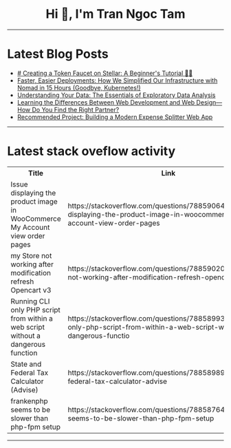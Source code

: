 <h1 align="center">Hi 👋, I'm Tran Ngoc Tam</h1>

---

# Latest Blog Posts 
<!-- BLOG-POST-LIST:START -->
- [# Creating a Token Faucet on Stellar: A Beginner&#39;s Tutorial 🚰💧](https://dev.to/onwuagba/-creating-a-token-faucet-on-stellar-a-beginners-tutorial-2hla)
- [Faster, Easier Deployments: How We Simplified Our Infrastructure with Nomad in 15 Hours &lpar;Goodbye, Kubernetes!&rpar;](https://dev.to/hexmos/faster-easier-deployments-how-we-simplified-our-infrastructure-with-nomad-in-15-hours-goodbye-kubernetes-38oi)
- [Understanding Your Data: The Essentials of Exploratory Data Analysis](https://dev.to/lewis_karimi/understanding-your-data-the-essentials-of-exploratory-data-analysis-n0a)
- [Learning the Differences Between Web Development and Web Design—How Do You Find the Right Partner?](https://dev.to/chris_keith_b4ab5179445cf/learning-the-differences-between-web-development-and-web-design-how-do-you-find-the-right-partner-2pdo)
- [Recommended Project: Building a Modern Expense Splitter Web App](https://dev.to/labex/recommended-project-building-a-modern-expense-splitter-web-app-23j7)
<!-- BLOG-POST-LIST:END -->

---

# Latest stack oveflow activity
<table>
  <tr><th>Title</th><th>Link</th></tr>
  <!-- STACKOVERFLOW:START --><tr><td>Issue displaying the product image in WooCommerce My Account view order pages</td><td>https://stackoverflow.com/questions/78859064/issue-displaying-the-product-image-in-woocommerce-my-account-view-order-pages</td></tr><tr><td>my Store not working after modification refresh Opencart v3</td><td>https://stackoverflow.com/questions/78859020/my-store-not-working-after-modification-refresh-opencart-v3</td></tr><tr><td>Running CLI only PHP script from within a web script without a dangerous function</td><td>https://stackoverflow.com/questions/78858993/running-cli-only-php-script-from-within-a-web-script-without-a-dangerous-functio</td></tr><tr><td>State and Federal Tax Calculator &lpar;Advise&rpar;</td><td>https://stackoverflow.com/questions/78858989/state-and-federal-tax-calculator-advise</td></tr><tr><td>frankenphp seems to be slower than php-fpm setup</td><td>https://stackoverflow.com/questions/78858764/frankenphp-seems-to-be-slower-than-php-fpm-setup</td></tr><!-- STACKOVERFLOW:END -->
</table>

---



